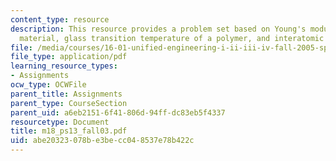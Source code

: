 ```yaml
---
content_type: resource
description: This resource provides a problem set based on Young's modulus of a homogenous
  material, glass transition temperature of a polymer, and interatomic bonds.
file: /media/courses/16-01-unified-engineering-i-ii-iii-iv-fall-2005-spring-2006/abe20323078be3becc048537e78b422c_m18_ps13_fall03.pdf
file_type: application/pdf
learning_resource_types:
- Assignments
ocw_type: OCWFile
parent_title: Assignments
parent_type: CourseSection
parent_uid: a6eb2151-6f41-806d-94ff-dc83eb5f4337
resourcetype: Document
title: m18_ps13_fall03.pdf
uid: abe20323-078b-e3be-cc04-8537e78b422c
---
```

